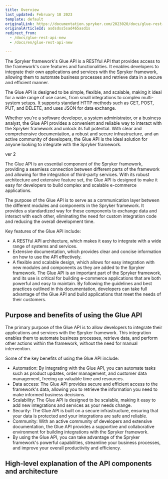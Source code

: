 ```yaml
---
title: Overview
last_updated: February 18 2023
template: default
originalLink: https://documentation.spryker.com/2023020/docs/glue-rest-api-new
originalArticleId: asdsdss5sad465asd1s
redirect_from:
  - /docs/glue-rest-api-new
  - /docs/en/glue-rest-api-new

---
```


The Spryker framework's Glue API is a RESTful API that provides access to the framework's core features and functionalities. It enables developers to integrate their own applications and services with the Spryker framework, allowing them to automate business processes and retrieve data in a secure and efficient manner.

The Glue API is designed to be simple, flexible, and scalable, making it ideal for a wide range of use cases, from small integrations to complex multi-system setups. It supports standard HTTP methods such as GET, POST, PUT, and DELETE, and uses JSON for data exchange.

Whether you're a software developer, a system administrator, or a business analyst, the Glue API provides a convenient and reliable way to interact with the Spryker framework and unlock its full potential. With clear and comprehensive documentation, a robust and secure infrastructure, and an active community of developers, the Glue API is the ideal solution for anyone looking to integrate with the Spryker framework.



ver 2

The Glue API is an essential component of the Spryker framework, providing a seamless connection between different parts of the framework and allowing for the integration of third-party services. With its robust architecture and extensive feature set, the Glue API is designed to make it easy for developers to build complex and scalable e-commerce applications.

The purpose of the Glue API is to serve as a communication layer between the different modules and components in the Spryker framework. It provides a standardized way for these components to exchange data and interact with each other, eliminating the need for custom integration code and reducing the overall development time.

Key features of the Glue API include:

- A RESTful API architecture, which makes it easy to integrate with a wide range of systems and services.
- Extensive documentation, which provides clear and concise information on how to use the API effectively.
- A flexible and scalable design, which allows for easy integration with new modules and components as they are added to the Spryker framework.
The Glue API is an important part of the Spryker framework, and its use is critical for building e-commerce applications that are both powerful and easy to maintain. By following the guidelines and best practices outlined in this documentation, developers can take full advantage of the Glue API and build applications that meet the needs of their customers.

## Purpose and benefits of using the Glue API

The primary purpose of the Glue API is to allow developers to integrate their applications and services with the Spryker framework. This integration enables them to automate business processes, retrieve data, and perform other actions within the framework, without the need for manual intervention.

Some of the key benefits of using the Glue API include:

- Automation: By integrating with the Glue API, you can automate tasks such as product updates, order management, and customer data management, freeing up valuable time and resources.
- Data access: The Glue API provides secure and efficient access to the framework's data, allowing you to retrieve the information you need to make informed business decisions.
- Scalability: The Glue API is designed to be scalable, making it easy to add new integrations and services as your needs change.
- Security: The Glue API is built on a secure infrastructure, ensuring that your data is protected and your integrations are safe and reliable.
- Community: With an active community of developers and extensive documentation, the Glue API provides a supportive and collaborative environment for building integrations with the Spryker framework.
- By using the Glue API, you can take advantage of the Spryker framework's powerful capabilities, streamline your business processes, and improve your overall productivity and efficiency.


## High-level explanation of the API components and architecture
